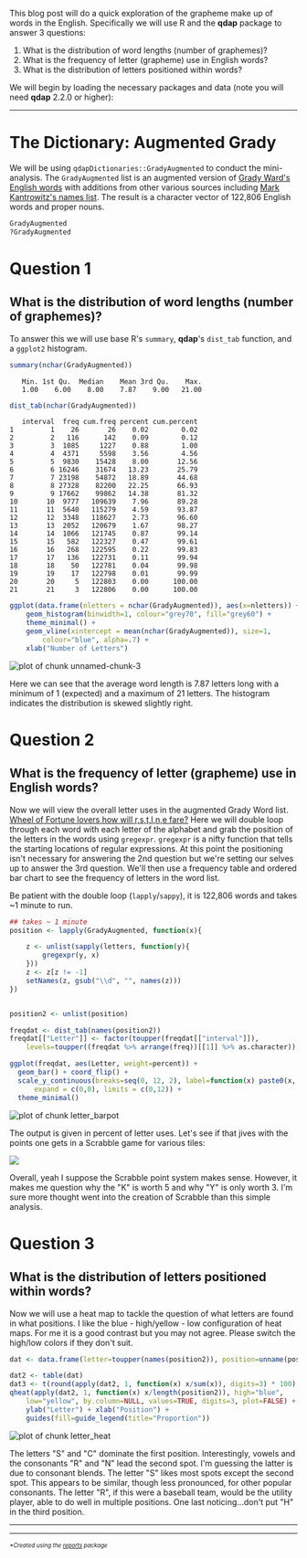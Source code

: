 

This blog post will do a quick exploration of the grapheme make up of words in the English.  Specifically we will use R and the **qdap** package to answer 3 questions:

1.  What is the distribution of word lengths (number of graphemes)?        
2.  What is the frequency of letter (grapheme) use in English words?   
3.  What is the distribution of letters positioned within words?    

We will begin by loading the necessary packages and data (note you will need **qdap** 2.2.0 or higher):



-------

# The Dictionary: Augmented Grady

We will be using `qdapDictionaries::GradyAugmented` to conduct the mini-analysis. The `GradyAugmented` list is an augmented version of [Grady Ward's English words](http://www.gutenberg.org/etext/3202 ) with additions from other various sources including [Mark Kantrowitz's names list](http://www.cs.cmu.edu/afs/cs/project/ai-repository/ai/areas/nlp/corpora/names/).  The result is a character vector of 122,806 English words and proper nouns.


```r
GradyAugmented
?GradyAugmented
```

# Question 1
## What is the distribution of word lengths (number of graphemes)?

To answer this we will use base R's `summary`,  **qdap**'s `dist_tab` function, and a `ggplot2` histogram.


```r
summary(nchar(GradyAugmented))
```

```
   Min. 1st Qu.  Median    Mean 3rd Qu.    Max. 
   1.00    6.00    8.00    7.87    9.00   21.00 
```

```r
dist_tab(nchar(GradyAugmented))
```

```
   interval  freq cum.freq percent cum.percent
1         1    26       26    0.02        0.02
2         2   116      142    0.09        0.12
3         3  1085     1227    0.88        1.00
4         4  4371     5598    3.56        4.56
5         5  9830    15428    8.00       12.56
6         6 16246    31674   13.23       25.79
7         7 23198    54872   18.89       44.68
8         8 27328    82200   22.25       66.93
9         9 17662    99862   14.38       81.32
10       10  9777   109639    7.96       89.28
11       11  5640   115279    4.59       93.87
12       12  3348   118627    2.73       96.60
13       13  2052   120679    1.67       98.27
14       14  1066   121745    0.87       99.14
15       15   582   122327    0.47       99.61
16       16   268   122595    0.22       99.83
17       17   136   122731    0.11       99.94
18       18    50   122781    0.04       99.98
19       19    17   122798    0.01       99.99
20       20     5   122803    0.00      100.00
21       21     3   122806    0.00      100.00
```

```r
ggplot(data.frame(nletters = nchar(GradyAugmented)), aes(x=nletters)) + 
    geom_histogram(binwidth=1, colour="grey70", fill="grey60") +
    theme_minimal() + 
    geom_vline(xintercept = mean(nchar(GradyAugmented)), size=1, 
        colour="blue", alpha=.7) + 
    xlab("Number of Letters")
```

![plot of chunk unnamed-chunk-3](http://dl.dropboxusercontent.com/u/61803503/wp/figure/unnamed-chunk-3.png) 

Here we can see that the average word length is 7.87 letters long with a minimum of 1 (expected) and a maximum of 21 letters.  The histogram indicates the distribution is skewed slightly right.

# Question 2
## What is the frequency of letter (grapheme) use in English words?   

Now we will view the overall letter uses in the augmented Grady Word list.  [Wheel of Fortune lovers how will r,s,t,l,n,e fare?](http://www.slate.com/articles/arts/culturebox/2014/03/wheel_of_fortune_new_baby_buggy_was_emil_de_leon_s_solve_the_greatest_of.html)  Here we will double loop through each word with each letter of the alphabet and grab the position of the letters in the words using `gregexpr`.  `gregexpr` is a nifty function that tells the starting locations of regular expressions.  At this point the positioning isn't necessary for answering the 2nd question but we're setting our selves up to answer the 3rd question.  We'll then use a frequency table and ordered bar chart to see the frequency of letters in the word list.

Be patient with the double loop (`lapply`/`sappy`), it is 122,806 words and takes ~1 minute to run.  


```r
## takes ~ 1 minute
position <- lapply(GradyAugmented, function(x){

    z <- unlist(sapply(letters, function(y){
        gregexpr(y, x)
    }))
    z <- z[z != -1] 
    setNames(z, gsub("\\d", "", names(z)))
})


position2 <- unlist(position)

freqdat <- dist_tab(names(position2))
freqdat[["Letter"]] <- factor(toupper(freqdat[["interval"]]), 
    levels=toupper((freqdat %>% arrange(freq))[[1]] %>% as.character))

ggplot(freqdat, aes(Letter, weight=percent)) + 
  geom_bar() + coord_flip() +
  scale_y_continuous(breaks=seq(0, 12, 2), label=function(x) paste0(x, "%"), 
      expand = c(0,0), limits = c(0,12)) +
  theme_minimal()
```

![plot of chunk letter_barpot](http://dl.dropboxusercontent.com/u/61803503/wp/figure/letter_barpot.png) 

The output is given in percent of letter uses.  Let's see if that jives with the points one gets in a Scrabble game for various tiles:

![](http://img.wonderhowto.com/img/32/16/63452211363569/0/scrabble-challenge-8-is-highest-scoring-move-same-words-with-friends.w654.jpg)

Overall, yeah I suppose the Scrabble point system makes sense.  However, it makes me question why the "K" is worth 5 and why "Y" is only worth 3.  I'm sure more thought went into the creation of Scrabble than this simple analysis.

# Question 3 
## What is the distribution of letters positioned within words? 

Now we will use a heat map to tackle the question of what letters are found in what positions.  I like the blue - high/yellow - low configuration of heat maps.  For me it is a good contrast but you may not agree.  Please switch the high/low colors if they don't suit.



```r
dat <- data.frame(letter=toupper(names(position2)), position=unname(position2))

dat2 <- table(dat)
dat3 <- t(round(apply(dat2, 1, function(x) x/sum(x)), digits=3) * 100)
qheat(apply(dat2, 1, function(x) x/length(position2)), high="blue", 
    low="yellow", by.column=NULL, values=TRUE, digits=3, plot=FALSE) +
	ylab("Letter") + xlab("Position") + 
	guides(fill=guide_legend(title="Proportion"))
```

![plot of chunk letter_heat](http://dl.dropboxusercontent.com/u/61803503/wp/figure/letter_heat.png) 

The letters "S" and "C" dominate the first position.  Interestingly, vowels and the consonants "R" and "N" lead the second spot.  I'm guessing the latter is due to consonant blends.  The letter "S" likes most spots except the second spot. This appears to be similar, though less pronounced, for other popular consonants.  The letter "R", if this were a baseball team, would be the utility player, able to do well in multiple positions.  One last noticing...don't put "H" in the third position. 


------


<hr><em><font size="1">*Created using the <a href="https://github.com/trinker/reports" target="_blank">reports</a> package</font></em>



